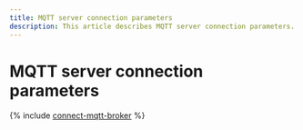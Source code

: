 ```yaml
---
title: MQTT server connection parameters
description: This article describes MQTT server connection parameters.
---
```


# MQTT server connection parameters

{% include [connect-mqtt-broker](../../_includes/iot-core/connect-mqtt-broker.md) %}